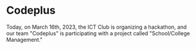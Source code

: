 # Codeplus
Today, on March 16th, 2023, the ICT Club is organizing a hackathon, and our team "Codeplus" is participating with a project called "School/College Management."
